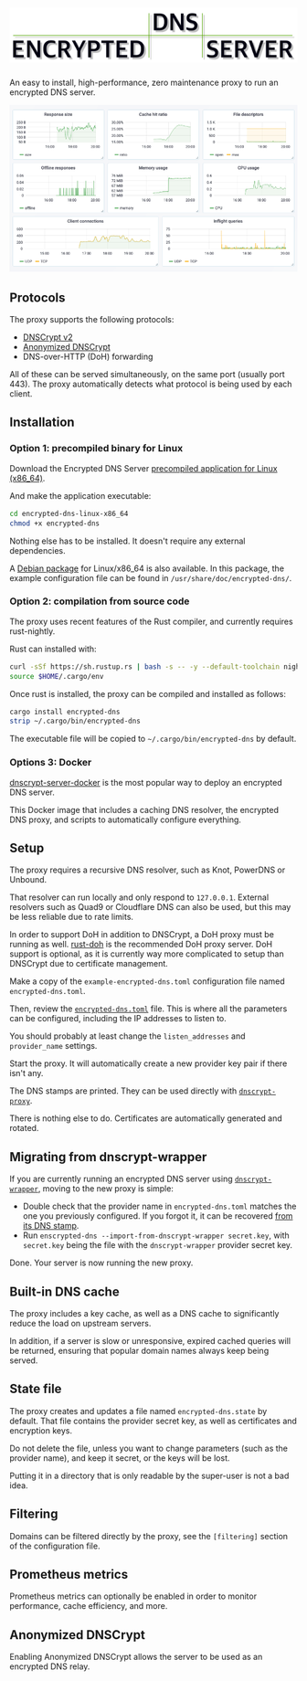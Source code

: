 # ![Encrypted DNS Server](logo.png)

An easy to install, high-performance, zero maintenance proxy to run an encrypted DNS server.

![Dashboard](dashboard.png)

## Protocols

The proxy supports the following protocols:

- [DNSCrypt v2](https://github.com/DNSCrypt/dnscrypt-protocol/blob/master/DNSCRYPT-V2-PROTOCOL.txt)
- [Anonymized DNSCrypt](https://github.com/DNSCrypt/dnscrypt-protocol/blob/master/ANONYMIZED-DNSCRYPT.txt)
- DNS-over-HTTP (DoH) forwarding

All of these can be served simultaneously, on the same port (usually port 443). The proxy automatically detects what protocol is being used by each client.

## Installation

### Option 1: precompiled binary for Linux

Download the Encrypted DNS Server [precompiled application for Linux (x86_64)](https://github.com/jedisct1/encrypted-dns-server/suites/263809931/artifacts/121706).

And make the application executable:

```sh
cd encrypted-dns-linux-x86_64
chmod +x encrypted-dns
```

Nothing else has to be installed. It doesn't require any external dependencies.

A [Debian package](https://github.com/jedisct1/encrypted-dns-server/suites/263809931/artifacts/121707) for Linux/x86_64 is also available.
In this package, the example configuration file can be found in `/usr/share/doc/encrypted-dns/`.

### Option 2: compilation from source code

The proxy uses recent features of the Rust compiler, and currently requires rust-nightly.

Rust can installed with:

```sh
curl -sSf https://sh.rustup.rs | bash -s -- -y --default-toolchain nightly
source $HOME/.cargo/env
```

Once rust is installed, the proxy can be compiled and installed as follows:

```sh
cargo install encrypted-dns
strip ~/.cargo/bin/encrypted-dns
```

The executable file will be copied to `~/.cargo/bin/encrypted-dns` by default.

### Options 3: Docker

[dnscrypt-server-docker](https://github.com/dnscrypt/dnscrypt-server-docker) is the most popular way to deploy an encrypted DNS server.

This Docker image that includes a caching DNS resolver, the encrypted DNS proxy, and scripts to automatically configure everything.

## Setup

The proxy requires a recursive DNS resolver, such as Knot, PowerDNS or Unbound.

That resolver can run locally and only respond to `127.0.0.1`. External resolvers such as Quad9 or Cloudflare DNS can also be used, but this may be less reliable due to rate limits.

In order to support DoH in addition to DNSCrypt, a DoH proxy must be running as well. [rust-doh](https://github.com/jedisct1/rust-doh) is the recommended DoH proxy server. DoH support is optional, as it is currently way more complicated to setup than DNSCrypt due to certificate management.

Make a copy of the `example-encrypted-dns.toml` configuration file named `encrypted-dns.toml`.

Then, review the [`encrypted-dns.toml`](https://raw.githubusercontent.com/jedisct1/encrypted-dns-server/master/example-encrypted-dns.toml) file. This is where all the parameters can be configured, including the IP addresses to listen to.

You should probably at least change the `listen_addresses` and `provider_name` settings.

Start the proxy. It will automatically create a new provider key pair if there isn't any.

The DNS stamps are printed. They can be used directly with [`dnscrypt-proxy`](https://github.com/dnscrypt/dnscrypt-proxy/).

There is nothing else to do. Certificates are automatically generated and rotated.

## Migrating from dnscrypt-wrapper

If you are currently running an encrypted DNS server using [`dnscrypt-wrapper`](https://github.com/cofyc/dnscrypt-wrapper), moving to the new proxy is simple:

- Double check that the provider name in `encrypted-dns.toml` matches the one you previously configured. If you forgot it, it can be recovered [from its DNS stamp](https://dnscrypt.info/stamps/).
- Run `enscrypted-dns --import-from-dnscrypt-wrapper secret.key`, with `secret.key` being the file with the `dnscrypt-wrapper` provider secret key.

Done. Your server is now running the new proxy.

## Built-in DNS cache

The proxy includes a key cache, as well as a DNS cache to significantly reduce the load on upstream servers.

In addition, if a server is slow or unresponsive, expired cached queries will be returned, ensuring that popular domain names always keep being served.

## State file

The proxy creates and updates a file named `encrypted-dns.state` by default. That file contains the provider secret key, as well as certificates and encryption keys.

Do not delete the file, unless you want to change parameters (such as the provider name), and keep it secret, or the keys will be lost.

Putting it in a directory that is only readable by the super-user is not a bad idea.

## Filtering

Domains can be filtered directly by the proxy, see the `[filtering]` section of the configuration file.

## Prometheus metrics

Prometheus metrics can optionally be enabled in order to monitor performance, cache efficiency, and more.

## Anonymized DNSCrypt

Enabling Anonymized DNSCrypt allows the server to be used as an encrypted DNS relay.
